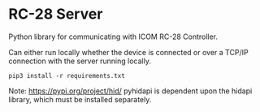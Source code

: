 # RC-28 Server
Python library for communicating with ICOM RC-28 Controller. 

Can either run locally whether the device is connected or over a TCP/IP connection with the server running locally.

```
pip3 install -r requirements.txt
```

Note: https://pypi.org/project/hid/ pyhidapi is dependent upon the hidapi library, which must be installed separately.

